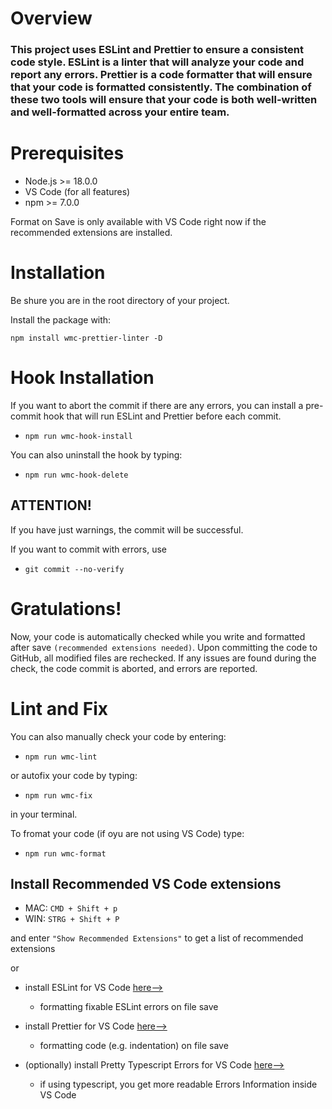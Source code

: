 # Overview

### This project uses ESLint and Prettier to ensure a consistent code style. ESLint is a linter that will analyze your code and report any errors. Prettier is a code formatter that will ensure that your code is formatted consistently. The combination of these two tools will ensure that your code is both well-written and well-formatted across your entire team.

# Prerequisites

- Node.js >= 18.0.0
- VS Code (for all features)
- npm >= 7.0.0

Format on Save is only available with VS Code right now if the recommended extensions are installed.

# Installation

Be shure you are in the root directory of your project.

Install the package with:

`npm install wmc-prettier-linter -D`

# Hook Installation

If you want to abort the commit if there are any errors, you can install a pre-commit hook that will run ESLint and Prettier before each commit.

- `npm run wmc-hook-install`

You can also uninstall the hook by typing:

- `npm run wmc-hook-delete`

## ATTENTION!

If you have just warnings, the commit will be successful.

If you want to commit with errors, use

- `git commit --no-verify`

# Gratulations!

Now, your code is automatically checked while you write and formatted after save `(recommended extensions needed)`. Upon committing the code to GitHub, all modified files are rechecked. If any issues are found during the check, the code commit is aborted, and errors are reported.

# Lint and Fix

You can also manually check your code by entering:

- `npm run wmc-lint`

or autofix your code by typing:

- `npm run wmc-fix`

in your terminal.

To fromat your code (if oyu are not using VS Code) type:

- `npm run wmc-format`

## Install Recommended VS Code extensions

- MAC: `CMD + Shift + p`
- WIN: `STRG + Shift + P`

and enter `"Show Recommended Extensions"` to get a list of recommended extensions

or

- install ESLint for VS Code [here-->](https://marketplace.visualstudio.com/items?itemName=dbaeumer.vscode-eslint)

  - formatting fixable ESLint errors on file save

- install Prettier for VS Code [here-->](https://marketplace.visualstudio.com/items?itemName=esbenp.prettier-vscode)

  - formatting code (e.g. indentation) on file save

- (optionally) install Pretty Typescript Errors for VS Code [here-->](https://marketplace.visualstudio.com/items?itemName=yoavbls.pretty-ts-errors)

  - if using typescript, you get more readable Errors Information inside VS Code
